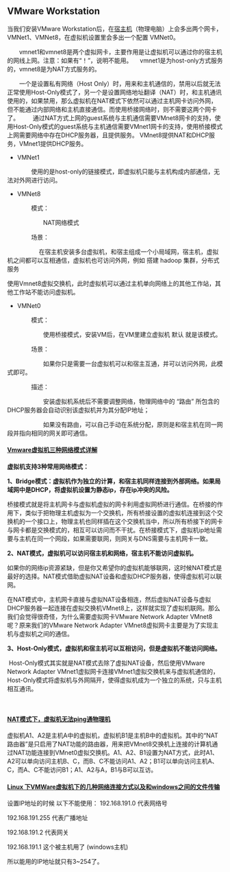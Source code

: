 ## VMware Workstation

当我们安装VMware Workstation后，在[宿主机](https://cloud.tencent.com/product/cdh?from=10680)（物理电脑）上会多出两个网卡，VMNet1、VMNet8，在虚拟机设置里会多出一个配置 VMNet0。





　　vmnet1和vmnet8是两个虚拟网卡，主要作用是让虚拟机可以通过你的宿主机的网线上网。注意：如果有“！”，说明不能用。 　vmnet1是为host-only方式服务的，vmnet8是为NAT方式服务的。

　　一个是设置私有网络（Host Only）时，用来和主机通信的，禁用以后就无法正常使用Host-Only模式了，另一个是设置网络地址翻译（NAT）时，和主机通讯使用的，如果禁用，那么虚拟机在NAT模式下依然可以通过主机网卡访问外网，但不能通过内部网络和主机直接通信。而使用桥接网络时，则不需要这两个网卡了。 　　通过NAT方式上网的guest系统与主机通信需要VMnet8网卡的支持，使用Host-Only模式的guest系统与主机通信需要VMnet1网卡的支持，使用桥接模式上网需要网络中存在DHCP服务器，且提供服务。 VMnet8提供NAT和DHCP服务，VMnet1提供DHCP服务。

- VMNet1 

　　　　使用的是host-only的链接模式，即虚拟机只能与主机构成内部通信，无法对外网进行访问。

- VMNet8 

　　　　模式：

　　　　　　NAT网络模式

　　　　场景：

 　　　  　　在宿主机安装多台虚拟机，和宿主组成一个小局域网，宿主机，虚拟机之间都可以互相通信，虚拟机也可访问外网，例如 搭建 hadoop 集群，分布式服务

​                        使用Vmnet8虚拟交换机，此时虚拟机可以通过主机单向网络上的其他工作站，其他工作站不能访问虚拟机。

- VMNet0 

　　　　模式：

　　　　　　使用桥接模式，安装VM后，在VM里建立虚拟机 默认 就是该模式。

　　　　场景：

　　　　　　如果你只是需要一台虚拟机可以和宿主互通，并可以访问外网，此模式即可。

　　　　描述：

　　　　　　安装虚拟机系统后不需要调整网络，物理网络中的 “路由” 所包含的DHCP服务器会自动识别该虚拟机并为其分配IP地址；

　　　　　　如果没有路由，可以自己手动在系统分配，原则是和宿主机在同一网段并指向相同的网关即可通信。

#### [Vmware虚拟机三种网络模式详解](https://www.cnblogs.com/linjiaxin/p/6476480.html)

**虚拟机支持3种常用网络模式：**

**1、Bridge模式：虚拟机作为独立的计算，和宿主机同样连接到外部网络。如果局域网中是DHCP，将虚拟机设置为静态ip，存在ip冲突的风险。**

​    桥接模式就是将主机网卡与虚拟机虚拟的网卡利用虚拟网桥进行通信。在桥接的作用下，类似于把物理主机虚拟为一个交换机，所有桥接设置的虚拟机连接到这个交换机的一个接口上，物理主机也同样插在这个交换机当中，所以所有桥接下的网卡与网卡都是交换模式的，相互可以访问而不干扰。在桥接模式下，虚拟机ip地址需要与主机在同一个网段，如果需要联网，则网关与DNS需要与主机网卡一致。



**2、NAT模式，虚拟机可以访问宿主机和网络，宿主机不能访问虚拟机。**

​    如果你的网络ip资源紧缺，但是你又希望你的虚拟机能够联网，这时候NAT模式是最好的选择。NAT模式借助虚拟NAT设备和虚拟DHCP服务器，使得虚拟机可以联网。

​    在NAT模式中，主机网卡直接与虚拟NAT设备相连，然后虚拟NAT设备与虚拟DHCP服务器一起连接在虚拟交换机VMnet8上，这样就实现了虚拟机联网。那么我们会觉得很奇怪，为什么需要虚拟网卡VMware Network Adapter VMnet8呢？原来我们的VMware Network Adapter VMnet8虚拟网卡主要是为了实现主机与虚拟机之间的通信。







**3、Host-Only模式，虚拟机和宿主机可以互相访问，但是虚拟机不能访问网络。**

​    Host-Only模式其实就是NAT模式去除了虚拟NAT设备，然后使用VMware Network Adapter VMnet1虚拟网卡连接VMnet1虚拟交换机来与虚拟机通信的，Host-Only模式将虚拟机与外网隔开，使得虚拟机成为一个独立的系统，只与主机相互通讯。



​    

#### [NAT模式下，虚拟机无法ping通物理机](https://bbs.csdn.net/topics/391861844)

虚拟机A1、A2是主机A中的虚拟机，虚拟机B1是主机B中的虚拟机。其中的“NAT路由器”是只启用了NAT功能的路由器，用来把VMnet8交换机上连接的计算机通过NAT功能连接到VMnet0虚拟交换机。A1、A2、B1设置为NAT方式，此时A1、A2可以单向访问主机B、C，而B、C不能访问A1、A2；B1可以单向访问主机A、C，而A、C不能访问B1；A1、A2与A，B1与B可以互访。


#### [Linux 下VMWare虚拟机下的几种网络连接方式以及和windows之间的文件传输](https://www.iteye.com/blog/wangshirufeng-2276231)





设置IP地址的时候 以下不能使用：
192.168.191.0   代表网络号

192.168.191.255 代表广播地址

192.168.191.2   代表网关

192.168.191.1   这个被主机用了 (windows主机)

 所以能用的IP地址就只有3~254了。


